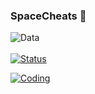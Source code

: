 ### SpaceCheats 👋
![Data](https://komarev.com/ghpvc/?username=SpaceCheats&style=flat-square&color=blueviolet) <br>
<br>
[![Status](https://github-readme-stats.vercel.app/api?username=SpaceCheats&show_icons=true&theme=dracula)](https://github.com/anuraghazra/github-readme-stats) <br>

[![Coding](https://github-readme-stats.vercel.app/api/top-langs/?username=SpaceCheats&theme=dracula&show_icons=true)](https://www.youtube.com/watch?v=dQw4w9WgXcQ)
<br>
